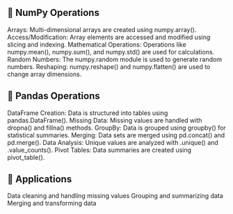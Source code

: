 ## 📍 NumPy Operations

Arrays: Multi-dimensional arrays are created using numpy.array().
Access/Modification: Array elements are accessed and modified using slicing and indexing.
Mathematical Operations: Operations like numpy.mean(), numpy.sum(), and numpy.std() are used for calculations.
Random Numbers: The numpy.random module is used to generate random numbers.
Reshaping: numpy.reshape() and numpy.flatten() are used to change array dimensions.

## 📍 Pandas Operations

DataFrame Creation: Data is structured into tables using pandas.DataFrame().
Missing Data: Missing values are handled with dropna() and fillna() methods.
GroupBy: Data is grouped using groupby() for statistical summaries.
Merging: Data sets are merged using pd.concat() and pd.merge().
Data Analysis: Unique values are analyzed with .unique() and .value_counts().
Pivot Tables: Data summaries are created using pivot_table().

## 📍 Applications

Data cleaning and handling missing values
Grouping and summarizing data
Merging and transforming data

